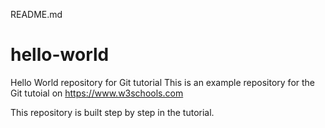 README.md
# hello-world
Hello World repository for Git tutorial
This is an example repository for the Git tutoial on https://www.w3schools.com

This repository is built step by step in the tutorial. 
